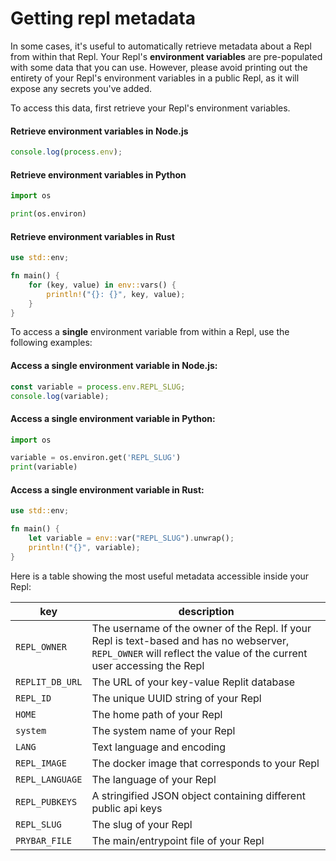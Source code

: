 # Getting repl metadata

In some cases, it's useful to automatically retrieve metadata about a Repl from within that Repl. Your Repl's **environment variables** are pre-populated with some data that you can use. However, please avoid printing out the entirety of your Repl's environment variables in a public Repl, as it will expose any secrets you've added.

To access this data, first retrieve your Repl's environment variables.

#### Retrieve environment variables in Node.js

```js
console.log(process.env);
```

#### Retrieve environment variables in Python

```python
import os

print(os.environ)
```

#### Retrieve environment variables in Rust

```rust
use std::env;

fn main() {
    for (key, value) in env::vars() {
        println!("{}: {}", key, value);
    }
}
```

To access a **single** environment variable from within a Repl, use the following examples:

#### Access a single environment variable in Node.js:

```js
const variable = process.env.REPL_SLUG;
console.log(variable);
```

#### Access a single environment variable in Python:

```python
import os

variable = os.environ.get('REPL_SLUG')
print(variable)
```

#### Access a single environment variable in Rust:

```rust
use std::env;

fn main() {
    let variable = env::var("REPL_SLUG").unwrap();
    println!("{}", variable);
}
```

Here is a table showing the most useful metadata accessible inside your Repl:

| key             | description                                                                                                                                                        |
| --------------- | ------------------------------------------------------------------------------------------------------------------------------------------------------------------ |
| `REPL_OWNER`    | The username of the owner of the Repl. If your Repl is text-based and has no webserver, `REPL_OWNER` will reflect the value of the current user accessing the Repl |
| `REPLIT_DB_URL` | The URL of your key-value Replit database                                                                                                                          |
| `REPL_ID`       | The unique UUID string of your Repl                                                                                                                                |
| `HOME`          | The home path of your Repl                                                                                                                                         |
| `system`        | The system name of your Repl                                                                                                                                       |
| `LANG`          | Text language and encoding                                                                                                                                         |
| `REPL_IMAGE`    | The docker image that corresponds to your Repl                                                                                                                     |
| `REPL_LANGUAGE` | The language of your Repl                                                                                                                                          |
| `REPL_PUBKEYS`  | A stringified JSON object containing different public api keys                                                                                                     |
| `REPL_SLUG`     | The slug of your Repl                                                                                                                                              |
| `PRYBAR_FILE`   | The main/entrypoint file of your Repl                                                                                                                              |
